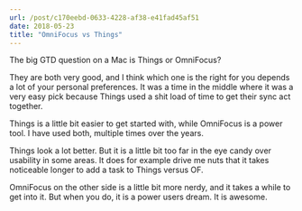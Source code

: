 ```yaml
---
url: /post/c170eebd-0633-4228-af38-e41fad45af51
date: 2018-05-23
title: "OmniFocus vs Things"
---
```


The big GTD question on a Mac is Things or OmniFocus?

They are both very good, and I think which one is the right for you depends a lot of your personal preferences. It was a time in the middle where it was a very easy pick because Things used a shit load of time to get their sync act together. 

Things is a little bit easier to get started with, while OmniFocus is a power tool. I have used both, multiple times over the years. 

Things look a lot better. But it is a little bit too far in the eye candy over usability in some areas. It does for example drive me nuts that it takes noticeable longer to add a task to Things versus OF.

OmniFocus on the other side is a little bit more nerdy, and it takes a while to get into it. But when you do, it is a power users dream. It is awesome. 